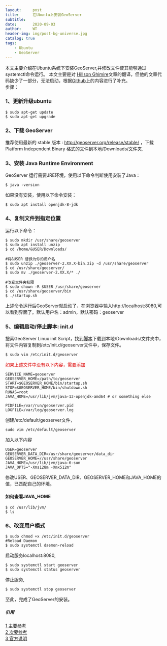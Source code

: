 ```yaml
---
layout:     post
title:      在Ubuntu上安装GeoServer
subtitle:   
date:       2020-09-03
author:     WT
header-img: img/post-bg-universe.jpg
catalog: true
tags:
    - Ubuntu
    - GeoServer  
---
```


  本文主要介绍在Ubuntu系统下安装GeoServer,并修改文件使其能够通过systemctl命令运行。
  本文主要是对 [Hillson Ghimire](https://medium.com/@ghimirehillson/installing-geoserver-on-linux-ubuntu-18-04-mint-d5f54d70ff32)文章的翻译，但他的文章代码缺少了一部分，无法启动，根据[Github](https://gist.github.com/iacovlev-pavel/9006ba2f33cafc8d2ab71528f25f9f45)上的内容进行了补充。  
步骤：  
### 1、更新升级ubuntu 
```
$ sudo apt-get update
$ sudo apt-get upgrade
```
### 2、下载 GeoServer  
推荐使用最新的 stable 版本 : http://geoserver.org/release/stable/
，下载Platform Independent Binary 格式的文件到本地/Downloads/文件夹.
### 3、安装 Java Runtime Environment
GeoServer 运行需要JRE环境，使用以下命令判断使用安装了Java：
```
$ java -version
```
如果没有安装，使用以下命令安装：
```
$ sudo apt install openjdk-8-jdk
```
### 4、复制文件到指定位置
运行以下命令：
```
$ sudo mkdir /usr/share/geoserver
$ sudo apt install unzip
$ cd /home/&USER/Downloads/

#将&USER 替换为你的用户名
$ sudo unzip ./geoserver-2.XX.X-bin.zip -d /usr/share/geoserver
$ cd /usr/share/geoserver/
$ sudo mv ./geoserver-2.XX.X/* ./

#改变文件夹权限
$ sudo chown -R $USER /usr/share/geoserver
$ cd /usr/share/geoserver/bin
$ ./startup.sh
```
上述命令运行后GeoServer就启动了，在浏览器中输入http://localhost:8080,可以看到界面了。默认用户名：admin，默认密码：geoserver

### 5、编辑启动/停止脚本: init.d
搜索GeoServer Linux init Script，找到[脚本](https://docs.geoserver.org/latest/en/user/production/linuxscript.html)下载到本地/Downloads/文件夹中，将文件内容复制到/etc/init.d/geoserver文件中，保存文件。  
```
$ sudo vim /etc/init.d/geoserver
```
<font color="#dd0000">如果上述文件中没有以下内容，需要添加</font><br />
```
SERVICE_NAME=geoserver
GEOSERVER_HOME=/path/to/geoserver
START=$GEOSERVER_HOME/bin/startup.sh
STOP=$GEOSERVER_HOME/bin/shutdown.sh
RUNAS=root
JAVA_HOME=/usr/lib/jvm/java-13-openjdk-amd64 # or something else

PIDFILE=/var/run/geoserver.pid
LOGFILE=/var/log/geoserver.log
```

创建/etc/default/geoserver文件，
```
sudo vim /etc/default/geoserver
```
加入以下内容
```
USER=geoserver 
GEOSERVER_DATA_DIR=/usr/share/geoserver/data_dir
GEOSERVER_HOME=//usr/share/geoserver
JAVA_HOME=/usr/lib/jvm/java-6-sun
JAVA_OPTS="-Xms128m -Xmx512m"
```
修改USER、GEOSERVER_DATA_DIR、GEOSERVER_HOME和JAVA_HOME的值，已匹配自己的环境。

#### 如何查看JAVA_HOME
```
$ cd /usr/lib/jvm/
$ ls
```
### 6、改变用户模式
```
$ sudo chmod +x /etc/init.d/geoserver
#Reload Daemon
$ sudo systemctl daemon-reload
```
启动服务localhost:8080,
```
$ sudo systemctl start geoserver
$ sudo systemctl status geoserver
```
停止服务,
```
$ sudo systemctl stop geoserver
```
至此，完成了GeoServer的安装。




##### 引用  
[1 主要参考](https://medium.com/@ghimirehillson/installing-geoserver-on-linux-ubuntu-18-04-mint-d5f54d70ff32)  
[2 次要参考](https://gist.github.com/iacovlev-pavel/9006ba2f33cafc8d2ab71528f25f9f45)  
[3 官方说明](https://docs.geoserver.org/latest/en/user/production/linuxscript.html)   
